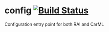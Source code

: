 # config [![Build Status](https://travis-ci.org/rai-project/config.svg?branch=master)](https://travis-ci.org/rai-project/config)
Configuration entry point for both RAI and CarML
